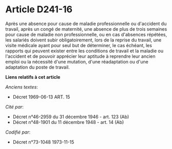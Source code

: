 # Article D241-16

Après une absence pour cause de maladie professionnelle ou d'accident du travail, après un congé de maternité, une absence de
plus de trois semaines pour cause de maladie non professionnelle, ou en cas d'absences répétées, les salariés doivent subir
obligatoirement, lors de la reprise du travail, une visite médicale ayant pour seul but de déterminer, le cas échéant, les
rapports qui peuvent exister entre les conditions de travail et la maladie ou l'accident et de pouvoir apprécier leur
aptitude à reprendre leur ancien emploi ou la nécessité d'une mutation, d'une réadaptation ou d'une adaptation du poste de
travail.

**Liens relatifs à cet article**

_Anciens textes_:

  - Décret  1969-06-13 ART. 15

_Cité par_:

  - Décret n°46-2959 du 31 décembre 1946 - art. 123 (Ab)
  - Décret n°48-1901 du 11 décembre 1948 - art. 14 (Ab)

_Codifié par_:

  - Décret n°73-1048 1973-11-15
